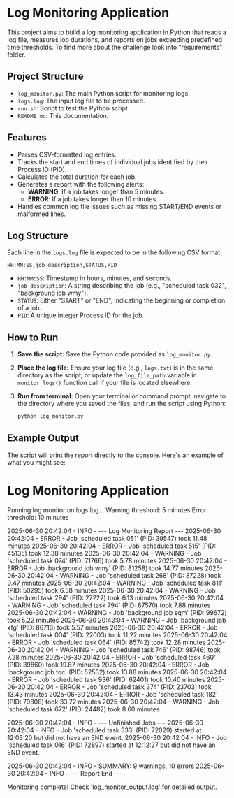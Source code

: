 # Log Monitoring Application

This project aims to build a log monitoring application in Python that reads a log file, measures job durations, and reports on jobs exceeding predefined time thresholds.
To find more about the challenge look into "requirements" folder.

## Project Structure

- `log_monitor.py`: The main Python script for monitoring logs.
- `logs.log`: The input log file to be processed.
- `run.sh`: Script to test the Python script.
- `README.md`: This documentation.


## Features

- Parses CSV-formatted log entries.
- Tracks the start and end times of individual jobs identified by their Process ID (PID).
- Calculates the total duration for each job.
- Generates a report with the following alerts:
    - **WARNING**: If a job takes longer than 5 minutes.
    - **ERROR**: If a job takes longer than 10 minutes.
- Handles common log file issues such as missing START/END events or malformed lines.

## Log Structure

Each line in the `logs.log` file is expected to be in the following CSV format:

`HH:MM:SS,job_description,STATUS,PID`

- `HH:MM:SS`: Timestamp in hours, minutes, and seconds.
- `job_description`: A string describing the job (e.g., "scheduled task 032", "background job wmy").
- `STATUS`: Either "START" or "END", indicating the beginning or completion of a job.
- `PID`: A unique integer Process ID for the job.

## How to Run


1.  **Save the script:** Save the Python code provided as `log_monitor.py`.
2.  **Place the log file:** Ensure your log file (e.g., `logs.txt`) is in the same directory as the script, or update the `log_file_path` variable in `monitor_logs()` function call if your file is located elsewhere.
3.  **Run from terminal:** Open your terminal or command prompt, navigate to the directory where you saved the files, and run the script using Python:

    ```bash
    python log_monitor.py
    ```

## Example Output

The script will print the report directly to the console. Here's an example of what you might see:

Log Monitoring Application
==========================

Running log monitor on logs.log...
Warning threshold: 5 minutes
Error threshold: 10 minutes

2025-06-30 20:42:04 - INFO - --- Log Monitoring Report ---
2025-06-30 20:42:04 - ERROR - Job 'scheduled task 051' (PID: 39547) took 11.48 minutes
2025-06-30 20:42:04 - ERROR - Job 'scheduled task 515' (PID: 45135) took 12.38 minutes
2025-06-30 20:42:04 - WARNING - Job 'scheduled task 074' (PID: 71766) took 5.78 minutes
2025-06-30 20:42:04 - ERROR - Job 'background job wmy' (PID: 81258) took 14.77 minutes
2025-06-30 20:42:04 - WARNING - Job 'scheduled task 268' (PID: 87228) took 9.47 minutes
2025-06-30 20:42:04 - WARNING - Job 'scheduled task 811' (PID: 50295) took 6.58 minutes
2025-06-30 20:42:04 - WARNING - Job 'scheduled task 294' (PID: 27222) took 6.13 minutes
2025-06-30 20:42:04 - WARNING - Job 'scheduled task 794' (PID: 87570) took 7.88 minutes
2025-06-30 20:42:04 - WARNING - Job 'background job sqm' (PID: 99672) took 5.22 minutes
2025-06-30 20:42:04 - WARNING - Job 'background job xfg' (PID: 86716) took 5.57 minutes
2025-06-30 20:42:04 - ERROR - Job 'scheduled task 004' (PID: 22003) took 11.22 minutes
2025-06-30 20:42:04 - ERROR - Job 'scheduled task 064' (PID: 85742) took 12.28 minutes
2025-06-30 20:42:04 - WARNING - Job 'scheduled task 746' (PID: 98746) took 7.28 minutes
2025-06-30 20:42:04 - ERROR - Job 'scheduled task 460' (PID: 39860) took 19.87 minutes
2025-06-30 20:42:04 - ERROR - Job 'background job tqc' (PID: 52532) took 13.88 minutes
2025-06-30 20:42:04 - ERROR - Job 'scheduled task 936' (PID: 62401) took 10.40 minutes
2025-06-30 20:42:04 - ERROR - Job 'scheduled task 374' (PID: 23703) took 13.43 minutes
2025-06-30 20:42:04 - ERROR - Job 'scheduled task 182' (PID: 70808) took 33.72 minutes
2025-06-30 20:42:04 - WARNING - Job 'scheduled task 672' (PID: 24482) took 8.60 minutes

2025-06-30 20:42:04 - INFO - --- Unfinished Jobs ---
2025-06-30 20:42:04 - INFO - Job 'scheduled task 333' (PID: 72029) started at 12:03:20 but did not have an END event.
2025-06-30 20:42:04 - INFO - Job 'scheduled task 016' (PID: 72897) started at 12:12:27 but did not have an END event.

2025-06-30 20:42:04 - INFO - SUMMARY: 9 warnings, 10 errors
2025-06-30 20:42:04 - INFO - --- Report End ---

Monitoring complete!
Check 'log_monitor_output.log' for detailed output.